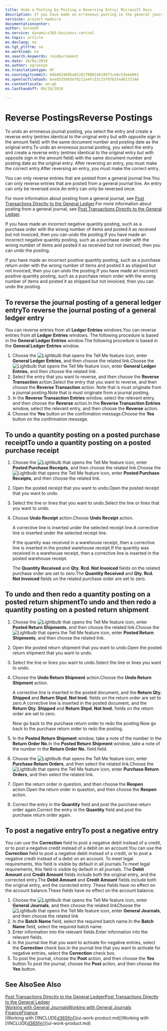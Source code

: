 ```yaml
---
title: Undo a Posting by Posting a Reversing Entry| Microsoft Docs
description: If you have made an erroneous posting in the general journal, then you can use the Reverse Transaction function to undo the posting with a correct audit trail.
services: project-madeira
documentationcenter: 
author: SorenGP
ms.service: dynamics365-business-central
ms.topic: article
ms.devlang: na
ms.tgt_pltfrm: na
ms.workload: na
ms.search.keywords: reimbursement
ms.date: 10/01/2018
ms.author: sgroespe
ms.translationtype: HT
ms.sourcegitcommit: 9dbd92409ba02281f008246194f3ce0c53e4e001
ms.openlocfilehash: beed335b93ef9211e4fc53c25f97b3fed6137348
ms.contentlocale: en-gb
ms.lasthandoff: 09/28/2018

---
```

# <a name="reverse-postings"></a><span data-ttu-id="d3fef-103">Reverse Postings</span><span class="sxs-lookup"><span data-stu-id="d3fef-103">Reverse Postings</span></span>
<span data-ttu-id="d3fef-104">To undo an erroneous journal posting, you select the entry and create a reverse entry (entries identical to the original entry but with opposite sign in the amount field) with the same document number and posting date as the original entry.</span><span class="sxs-lookup"><span data-stu-id="d3fef-104">To undo an erroneous journal posting, you select the entry and create a reverse entry (entries identical to the original entry but with opposite sign in the amount field) with the same document number and posting date as the original entry.</span></span> <span data-ttu-id="d3fef-105">After reversing an entry, you must make the correct entry.</span><span class="sxs-lookup"><span data-stu-id="d3fef-105">After reversing an entry, you must make the correct entry.</span></span>

<span data-ttu-id="d3fef-106">You can only reverse entries that are posted from a general journal line.</span><span class="sxs-lookup"><span data-stu-id="d3fef-106">You can only reverse entries that are posted from a general journal line.</span></span> <span data-ttu-id="d3fef-107">An entry can only be reversed once.</span><span class="sxs-lookup"><span data-stu-id="d3fef-107">An entry can only be reversed once.</span></span>

<span data-ttu-id="d3fef-108">For more information about posting from a general journal, see [Post Transactions Directly to the General Ledger](finance-how-post-transactions-directly.md).</span><span class="sxs-lookup"><span data-stu-id="d3fef-108">For more information about posting from a general journal, see [Post Transactions Directly to the General Ledger](finance-how-post-transactions-directly.md).</span></span>

<span data-ttu-id="d3fef-109">If you have made an incorrect negative quantity posting, such as a purchase order with the wrong number of items and posted it as received but not invoiced, then you can undo the posting.</span><span class="sxs-lookup"><span data-stu-id="d3fef-109">If you have made an incorrect negative quantity posting, such as a purchase order with the wrong number of items and posted it as received but not invoiced, then you can undo the posting.</span></span>

<span data-ttu-id="d3fef-110">If you have made an incorrect positive quantity posting, such as a purchase return order with the wrong number of items and posted it as shipped but not invoiced, then you can undo the posting.</span><span class="sxs-lookup"><span data-stu-id="d3fef-110">If you have made an incorrect positive quantity posting, such as a purchase return order with the wrong number of items and posted it as shipped but not invoiced, then you can undo the posting.</span></span>   

## <a name="to-reverse-the-journal-posting-of-a-general-ledger-entry"></a><span data-ttu-id="d3fef-111">To reverse the journal posting of a general ledger entry</span><span class="sxs-lookup"><span data-stu-id="d3fef-111">To reverse the journal posting of a general ledger entry</span></span>
<span data-ttu-id="d3fef-112">You can reverse entries from all **Ledger Entries** windows.</span><span class="sxs-lookup"><span data-stu-id="d3fef-112">You can reverse entries from all **Ledger Entries** windows.</span></span> <span data-ttu-id="d3fef-113">The following procedure is based in the **General Ledger Entries** window.</span><span class="sxs-lookup"><span data-stu-id="d3fef-113">The following procedure is based in the **General Ledger Entries** window.</span></span>
1. <span data-ttu-id="d3fef-114">Choose the ![Lightbulb that opens the Tell Me feature](media/ui-search/search_small.png "Tell me what you want to do") icon, enter **General Ledger Entries**, and then choose the related link.</span><span class="sxs-lookup"><span data-stu-id="d3fef-114">Choose the ![Lightbulb that opens the Tell Me feature](media/ui-search/search_small.png "Tell me what you want to do") icon, enter **General Ledger Entries**, and then choose the related link.</span></span>
2. <span data-ttu-id="d3fef-115">Select the entry that you want to reverse, and then choose the **Reverse Transaction** action.</span><span class="sxs-lookup"><span data-stu-id="d3fef-115">Select the entry that you want to reverse, and then choose the **Reverse Transaction** action.</span></span> <span data-ttu-id="d3fef-116">Note that is must originate from a journal posting.</span><span class="sxs-lookup"><span data-stu-id="d3fef-116">Note that is must originate from a journal posting.</span></span>
3. <span data-ttu-id="d3fef-117">In the **Reverse Transaction Entries** window, select the relevant entry, and then choose the **Reverse** action.</span><span class="sxs-lookup"><span data-stu-id="d3fef-117">In the **Reverse Transaction Entries** window, select the relevant entry, and then choose the **Reverse** action.</span></span>
4. <span data-ttu-id="d3fef-118">Choose the **Yes** button on the confirmation message.</span><span class="sxs-lookup"><span data-stu-id="d3fef-118">Choose the **Yes** button on the confirmation message.</span></span>

## <a name="to-undo-a-quantity-posting-on-a-posted-purchase-receipt"></a><span data-ttu-id="d3fef-119">To undo a quantity posting on a posted purchase receipt</span><span class="sxs-lookup"><span data-stu-id="d3fef-119">To undo a quantity posting on a posted purchase receipt</span></span>  

1.  <span data-ttu-id="d3fef-120">Choose the ![Lightbulb that opens the Tell Me feature](media/ui-search/search_small.png "Tell me what you want to do") icon, enter **Posted Purchase Receipts**, and then choose the related link.</span><span class="sxs-lookup"><span data-stu-id="d3fef-120">Choose the ![Lightbulb that opens the Tell Me feature](media/ui-search/search_small.png "Tell me what you want to do") icon, enter **Posted Purchase Receipts**, and then choose the related link.</span></span>  
2.  <span data-ttu-id="d3fef-121">Open the posted receipt that you want to undo.</span><span class="sxs-lookup"><span data-stu-id="d3fef-121">Open the posted receipt that you want to undo.</span></span>  
3.  <span data-ttu-id="d3fef-122">Select the line or lines that you want to undo.</span><span class="sxs-lookup"><span data-stu-id="d3fef-122">Select the line or lines that you want to undo.</span></span>  
4.  <span data-ttu-id="d3fef-123">Choose **Undo Receipt** action.</span><span class="sxs-lookup"><span data-stu-id="d3fef-123">Choose **Undo Receipt** action.</span></span>

    <span data-ttu-id="d3fef-124">A corrective line is inserted under the selected receipt line.</span><span class="sxs-lookup"><span data-stu-id="d3fef-124">A corrective line is inserted under the selected receipt line.</span></span>  

    <span data-ttu-id="d3fef-125">If the quantity was received in a warehouse receipt, then a corrective line is inserted in the posted warehouse receipt.</span><span class="sxs-lookup"><span data-stu-id="d3fef-125">If the quantity was received in a warehouse receipt, then a corrective line is inserted in the posted warehouse receipt.</span></span>  

    <span data-ttu-id="d3fef-126">The **Quantity Received** and **Qty. Rcd. Not Invoiced** fields on the related purchase order are set to zero.</span><span class="sxs-lookup"><span data-stu-id="d3fef-126">The **Quantity Received** and **Qty. Rcd. Not Invoiced** fields on the related purchase order are set to zero.</span></span>

## <a name="to-undo-and-then-redo-a-quantity-posting-on-a-posted-return-shipment"></a><span data-ttu-id="d3fef-127">To undo and then redo a quantity posting on a posted return shipment</span><span class="sxs-lookup"><span data-stu-id="d3fef-127">To undo and then redo a quantity posting on a posted return shipment</span></span>

1.  <span data-ttu-id="d3fef-128">Choose the ![Lightbulb that opens the Tell Me feature](media/ui-search/search_small.png "Tell me what you want to do") icon, enter **Posted Return Shipments**, and then choose the related link.</span><span class="sxs-lookup"><span data-stu-id="d3fef-128">Choose the ![Lightbulb that opens the Tell Me feature](media/ui-search/search_small.png "Tell me what you want to do") icon, enter **Posted Return Shipments**, and then choose the related link.</span></span>  
2.  <span data-ttu-id="d3fef-129">Open the posted return shipment that you want to undo.</span><span class="sxs-lookup"><span data-stu-id="d3fef-129">Open the posted return shipment that you want to undo.</span></span>
3. <span data-ttu-id="d3fef-130">Select the line or lines you want to undo.</span><span class="sxs-lookup"><span data-stu-id="d3fef-130">Select the line or lines you want to undo.</span></span>  

4.  <span data-ttu-id="d3fef-131">Choose the **Undo Return Shipment** action.</span><span class="sxs-lookup"><span data-stu-id="d3fef-131">Choose the **Undo Return Shipment** action.</span></span>  

    <span data-ttu-id="d3fef-132">A corrective line is inserted in the posted document, and the **Return Qty. Shipped** and **Return Shpd. Not Invd.** fields on the return order are set to zero.</span><span class="sxs-lookup"><span data-stu-id="d3fef-132">A corrective line is inserted in the posted document, and the **Return Qty. Shipped** and **Return Shpd. Not Invd.** fields on the return order are set to zero.</span></span>  

    <span data-ttu-id="d3fef-133">Now go back to the purchase return order to redo the posting.</span><span class="sxs-lookup"><span data-stu-id="d3fef-133">Now go back to the purchase return order to redo the posting.</span></span>  

5.  <span data-ttu-id="d3fef-134">In the **Posted Return Shipment** window, take a note of the number in the **Return Order No.**</span><span class="sxs-lookup"><span data-stu-id="d3fef-134">In the **Posted Return Shipment** window, take a note of the number in the **Return Order No.**</span></span> <span data-ttu-id="d3fef-135">field.</span><span class="sxs-lookup"><span data-stu-id="d3fef-135">field.</span></span>  
6.  <span data-ttu-id="d3fef-136">Choose the ![Lightbulb that opens the Tell Me feature](media/ui-search/search_small.png "Tell me what you want to do") icon, enter **Purchase Return Orders**, and then select the related link.</span><span class="sxs-lookup"><span data-stu-id="d3fef-136">Choose the ![Lightbulb that opens the Tell Me feature](media/ui-search/search_small.png "Tell me what you want to do") icon, enter **Purchase Return Orders**, and then select the related link.</span></span>  
7.  <span data-ttu-id="d3fef-137">Open the return order in question, and then choose the **Reopen** action.</span><span class="sxs-lookup"><span data-stu-id="d3fef-137">Open the return order in question, and then choose the **Reopen** action.</span></span>  
8.  <span data-ttu-id="d3fef-138">Correct the entry in the **Quantity** field and post the purchase return order again.</span><span class="sxs-lookup"><span data-stu-id="d3fef-138">Correct the entry in the **Quantity** field and post the purchase return order again.</span></span>  

## <a name="to-post-a-negative-entry"></a><span data-ttu-id="d3fef-139">To post a negative entry</span><span class="sxs-lookup"><span data-stu-id="d3fef-139">To post a negative entry</span></span>  
<span data-ttu-id="d3fef-140">You can use the **Correction** field to post a negative debit instead of a credit, or to post a negative credit instead of a debit on an account.</span><span class="sxs-lookup"><span data-stu-id="d3fef-140">You can use the **Correction** field to post a negative debit instead of a credit, or to post a negative credit instead of a debit on an account.</span></span> <span data-ttu-id="d3fef-141">To meet legal requirements, this field is visible by default in all journals.</span><span class="sxs-lookup"><span data-stu-id="d3fef-141">To meet legal requirements, this field is visible by default in all journals.</span></span> <span data-ttu-id="d3fef-142">The **Debit Amount** and **Credit Amount** fields include both the original entry, and the corrected entry.</span><span class="sxs-lookup"><span data-stu-id="d3fef-142">The **Debit Amount** and **Credit Amount** fields include both the original entry, and the corrected entry.</span></span> <span data-ttu-id="d3fef-143">These fields have no effect on the account balance.</span><span class="sxs-lookup"><span data-stu-id="d3fef-143">These fields have no effect on the account balance.</span></span>  

1.  <span data-ttu-id="d3fef-144">Choose the ![Lightbulb that opens the Tell Me feature](media/ui-search/search_small.png "Tell me what you want to do") icon, enter **General Journals**, and then choose the related link</span><span class="sxs-lookup"><span data-stu-id="d3fef-144">Choose the ![Lightbulb that opens the Tell Me feature](media/ui-search/search_small.png "Tell me what you want to do") icon, enter **General Journals**, and then choose the related link</span></span>  
2.  <span data-ttu-id="d3fef-145">In the **Batch Name** field, select the required batch name.</span><span class="sxs-lookup"><span data-stu-id="d3fef-145">In the **Batch Name** field, select the required batch name.</span></span>  
3.  <span data-ttu-id="d3fef-146">Enter information into the relevant fields.</span><span class="sxs-lookup"><span data-stu-id="d3fef-146">Enter information into the relevant fields.</span></span>  
4.  <span data-ttu-id="d3fef-147">In the journal line that you want to activate for negative entries, select the **Correction** check box.</span><span class="sxs-lookup"><span data-stu-id="d3fef-147">In the journal line that you want to activate for negative entries, select the **Correction** check box.</span></span>  
5.  <span data-ttu-id="d3fef-148">To post the journal, choose the **Post** action, and then choose the **Yes** button.</span><span class="sxs-lookup"><span data-stu-id="d3fef-148">To post the journal, choose the **Post** action, and then choose the **Yes** button.</span></span>

## <a name="see-also"></a><span data-ttu-id="d3fef-149">See Also</span><span class="sxs-lookup"><span data-stu-id="d3fef-149">See Also</span></span>
[<span data-ttu-id="d3fef-150">Post Transactions Directly to the General Ledger</span><span class="sxs-lookup"><span data-stu-id="d3fef-150">Post Transactions Directly to the General Ledger</span></span>](finance-how-post-transactions-directly.md)  
[<span data-ttu-id="d3fef-151">Working with General Journals</span><span class="sxs-lookup"><span data-stu-id="d3fef-151">Working with General Journals</span></span>](ui-work-general-journals.md)  
[<span data-ttu-id="d3fef-152">Finance</span><span class="sxs-lookup"><span data-stu-id="d3fef-152">Finance</span></span>](finance.md)  
<span data-ttu-id="d3fef-153">[Working with [!INCLUDE[d365fin](includes/d365fin_md.md)]](ui-work-product.md)</span><span class="sxs-lookup"><span data-stu-id="d3fef-153">[Working with [!INCLUDE[d365fin](includes/d365fin_md.md)]](ui-work-product.md)</span></span>  

